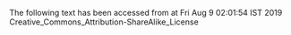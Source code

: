 The following text has been accessed from at Fri Aug 9 02:01:54 IST 2019
Creative_Commons_Attribution-ShareAlike_License
